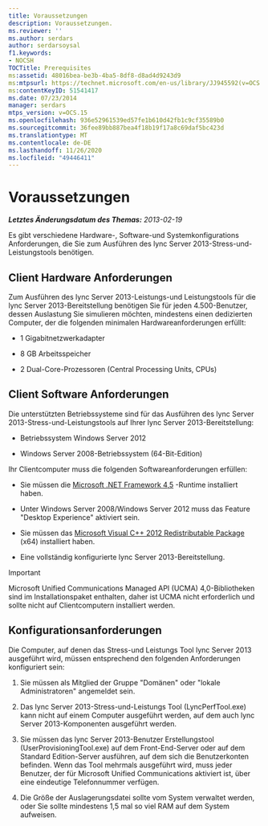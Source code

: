 ```yaml
---
title: Voraussetzungen
description: Voraussetzungen.
ms.reviewer: ''
ms.author: serdars
author: serdarsoysal
f1.keywords:
- NOCSH
TOCTitle: Prerequisites
ms:assetid: 48016bea-be3b-4ba5-8df8-d8ad4d9243d9
ms:mtpsurl: https://technet.microsoft.com/en-us/library/JJ945592(v=OCS.15)
ms:contentKeyID: 51541417
ms.date: 07/23/2014
manager: serdars
mtps_version: v=OCS.15
ms.openlocfilehash: 936e52961539ed57fe1b610d42fb1c9cf35589b0
ms.sourcegitcommit: 36fee89bb887bea4f18b19f17a8c69daf5bc423d
ms.translationtype: MT
ms.contentlocale: de-DE
ms.lasthandoff: 11/26/2020
ms.locfileid: "49446411"
---
```

# <a name="prerequisites"></a>Voraussetzungen

<div data-xmlns="http://www.w3.org/1999/xhtml">

<div class="topic" data-xmlns="http://www.w3.org/1999/xhtml" data-msxsl="urn:schemas-microsoft-com:xslt" data-cs="https://msdn.microsoft.com/">

<div data-asp="https://msdn2.microsoft.com/asp">



</div>

<div id="mainSection">

<div id="mainBody">

<span> </span>

_**Letztes Änderungsdatum des Themas:** 2013-02-19_

Es gibt verschiedene Hardware-, Software-und Systemkonfigurations Anforderungen, die Sie zum Ausführen des lync Server 2013-Stress-und-Leistungstools benötigen.

<div>

## <a name="client-hardware-requirements"></a>Client Hardware Anforderungen

Zum Ausführen des lync Server 2013-Leistungs-und Leistungstools für die lync Server 2013-Bereitstellung benötigen Sie für jeden 4.500-Benutzer, dessen Auslastung Sie simulieren möchten, mindestens einen dedizierten Computer, der die folgenden minimalen Hardwareanforderungen erfüllt:

  - 1 Gigabitnetzwerkadapter

  - 8 GB Arbeitsspeicher

  - 2 Dual-Core-Prozessoren (Central Processing Units, CPUs)

</div>

<div>

## <a name="client-software-requirements"></a>Client Software Anforderungen

Die unterstützten Betriebssysteme sind für das Ausführen des lync Server 2013-Stress-und-Leistungstools auf Ihrer lync Server 2013-Bereitstellung:

  - Betriebssystem Windows Server 2012

  - Windows Server 2008-Betriebssystem (64-Bit-Edition)

Ihr Clientcomputer muss die folgenden Softwareanforderungen erfüllen:

  - Sie müssen die [Microsoft .NET Framework 4,5](https://go.microsoft.com/fwlink/?linkid=143212) -Runtime installiert haben.

  - Unter Windows Server 2008/Windows Server 2012 muss das Feature "Desktop Experience" aktiviert sein.

  - Sie müssen das [Microsoft Visual C++ 2012 Redistributable Package](https://go.microsoft.com/fwlink/?linkid=143216) (x64) installiert haben.

  - Eine vollständig konfigurierte lync Server 2013-Bereitstellung.

<div>


> [!IMPORTANT]  
> Microsoft Unified Communications Managed API (UCMA) 4,0-Bibliotheken sind im Installationspaket enthalten, daher ist UCMA nicht erforderlich und sollte nicht auf Clientcomputern installiert werden.



</div>

</div>

<div>

## <a name="configuration-requirements"></a>Konfigurationsanforderungen

Die Computer, auf denen das Stress-und Leistungs Tool lync Server 2013 ausgeführt wird, müssen entsprechend den folgenden Anforderungen konfiguriert sein:

1.  Sie müssen als Mitglied der Gruppe "Domänen" oder "lokale Administratoren" angemeldet sein.

2.  Das lync Server 2013-Stress-und-Leistungs Tool (LyncPerfTool.exe) kann nicht auf einem Computer ausgeführt werden, auf dem auch lync Server 2013-Komponenten ausgeführt werden.

3.  Sie müssen das lync Server 2013-Benutzer Erstellungstool (UserProvisioningTool.exe) auf dem Front-End-Server oder auf dem Standard Edition-Server ausführen, auf dem sich die Benutzerkonten befinden. Wenn das Tool mehrmals ausgeführt wird, muss jeder Benutzer, der für Microsoft Unified Communications aktiviert ist, über eine eindeutige Telefonnummer verfügen.

4.  Die Größe der Auslagerungsdatei sollte vom System verwaltet werden, oder Sie sollte mindestens 1,5 mal so viel RAM auf dem System aufweisen.

</div>

</div>

<span> </span>

</div>

</div>

</div>


